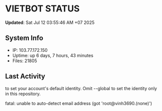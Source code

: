 # VIETBOT STATUS
**Updated**: Sat Jul 12 03:55:46 AM +07 2025

## System Info
- IP: 103.77.172.150
- Uptime: up 6 days, 7 hours, 43 minutes
- Files: 21805

## Last Activity

to set your account's default identity.
Omit --global to set the identity only in this repository.

fatal: unable to auto-detect email address (got 'root@vinh3690.(none)')
